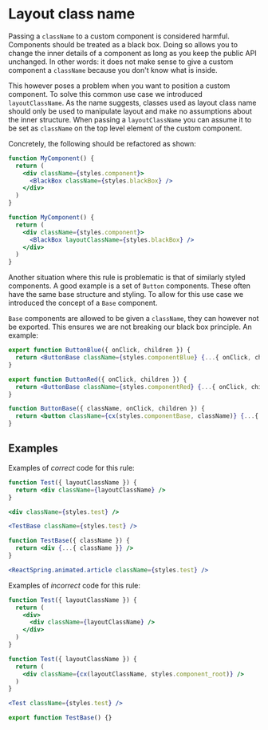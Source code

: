# Layout class name

Passing a `className` to a custom component is considered harmful. Components should be treated as a black box. Doing so allows you to change the inner details of a component as long as you keep the public API unchanged. In other words: it does not make sense to give a custom component a `className` because you don't know what is inside.

This however poses a problem when you want to position a custom component. To solve this common use case we introduced `layoutClassName`. As the name suggests, classes used as layout class name should
only be used to manipulate layout and make no assumptions about the inner structure. When passing a `layoutClassName` you can assume it to be set as `className` on the top level element of the custom component.

Concretely, the following should be refactored as shown:

```jsx
function MyComponent() {
  return (
    <div className={styles.component}>
      <BlackBox className={styles.blackBox} />
    </div>
  )
}
```

```jsx
function MyComponent() {
  return (
    <div className={styles.component}>
      <BlackBox layoutClassName={styles.blackBox} />
    </div>
  )
}
```

Another situation where this rule is problematic is that of similarly styled components. A good example is a set of `Button` components. These often have the same base structure and styling. To allow for this use case we introduced the concept of a `Base` component.

`Base` components are allowed to be given a `className`, they can however not be exported. This ensures we are not breaking our black box principle. An example:

```jsx
export function ButtonBlue({ onClick, children }) {
  return <ButtonBase className={styles.componentBlue} {...{ onClick, children }} />
}

export function ButtonRed({ onClick, children }) {
  return <ButtonBase className={styles.componentRed} {...{ onClick, children }} />
}

function ButtonBase({ className, onClick, children }) {
  return <button className={cx(styles.componentBase, className)} {...{ onClick, children }} />
}
```

## Examples

Examples of *correct* code for this rule:

```jsx
function Test({ layoutClassName }) {
  return <div className={layoutClassName} />
}
```
```jsx
<div className={styles.test} />
```
```jsx
<TestBase className={styles.test} />
```
```jsx
function TestBase({ className }) {
  return <div {...{ className }} />
}
```
```jsx
<ReactSpring.animated.article className={styles.test} />
```

Examples of *incorrect* code for this rule:

```jsx
function Test({ layoutClassName }) {
  return (
    <div>
      <div className={layoutClassName} />
    </div>
  )
}
```
```jsx
function Test({ layoutClassName }) {
  return (
    <div className={cx(layoutClassName, styles.component_root)} />
  )
}
```
```jsx
<Test className={styles.test} />
```
```jsx
export function TestBase() {}
```

